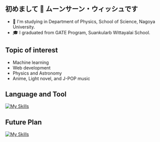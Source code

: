 ## 初めまして 👋 ムーンサーン・ウィッシュです
 - :school: I'm studying in Department of Physics, School of Science, Nagoya University.  
 - :mortar_board: I graduated from GATE Program, Suankularb Wittayalai School.
## Topic of interest
  - Machine learning
  - Web development
  - Physics and Astronomy
  - Anime, Light novel, and J-POP music
## Language and Tool
[![My Skills](https://skillicons.dev/icons?i=c,py,html,css,js,latex,git,sklearn,tensorflow&theme=light)](https://skillicons.dev)
## Future Plan
[![My Skills](https://skillicons.dev/icons?i=java,opencv,r&theme=light)](https://skillicons.dev)

<!--
**Akari47/Akari47** is a ✨ _special_ ✨ repository because its `README.md` (this file) appears on your GitHub profile.

Here are some ideas to get you started:

- 🔭 I’m currently working on ...
- 🌱 I’m currently learning ...
- 👯 I’m looking to collaborate on ...
- 🤔 I’m looking for help with ...
- 💬 Ask me about ...
- 📫 How to reach me: ...
- 😄 Pronouns: ...
- ⚡ Fun fact: ...
-->
